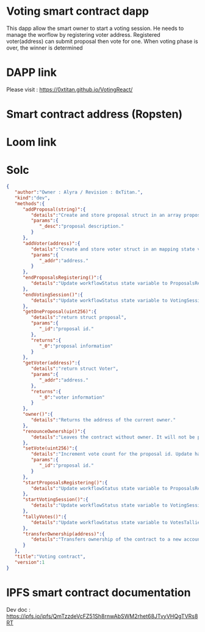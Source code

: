 # Voting smart contract dapp

This dapp allow the smart owner to start a voting session.
He needs to manage the worflow by registering voter address.
Registered voter(address) can submit proposal then vote for one.
When voting phase is over, the winner is determined

# DAPP link

Please visit : https://0xtitan.github.io/VotingReact/

# Smart contract address (Ropsten)



# Loom link

# Solc

```json
{
   "author":"Owner : Alyra / Revision : 0xTitan.",
   "kind":"dev",
   "methods":{
      "addProposal(string)":{
         "details":"Create and store proposal struct in an array proposalsArray. Emit an event ProposalRegistered",
         "params":{
            "_desc":"proposal description."
         }
      },
      "addVoter(address)":{
         "details":"Create and store voter struct in an mapping state variable voters. Emit an event VoterRegistered",
         "params":{
            "_addr":"address."
         }
      },
      "endProposalsRegistering()":{
         "details":"Update workflowStatus state variable to ProposalsRegistrationEnded. Emit an event WorkflowStatusChange"
      },
      "endVotingSession()":{
         "details":"Update workflowStatus state variable to VotingSessionEnded. Emit an event WorkflowStatusChange"
      },
      "getOneProposal(uint256)":{
         "details":"return struct proposal",
         "params":{
            "_id":"proposal id."
         },
         "returns":{
            "_0":"proposal information"
         }
      },
      "getVoter(address)":{
         "details":"return struct Voter",
         "params":{
            "_addr":"address."
         },
         "returns":{
            "_0":"voter information"
         }
      },
      "owner()":{
         "details":"Returns the address of the current owner."
      },
      "renounceOwnership()":{
         "details":"Leaves the contract without owner. It will not be possible to call `onlyOwner` functions anymore. Can only be called by the current owner. NOTE: Renouncing ownership will leave the contract without an owner, thereby removing any functionality that is only available to the owner."
      },
      "setVote(uint256)":{
         "details":"Increment vote count for the proposal id. Update has voted to true for the address call the function. Emit an event Voted",
         "params":{
            "_id":"proposal id."
         }
      },
      "startProposalsRegistering()":{
         "details":"Update workflowStatus state variable to ProposalsRegistrationStarted. Emit an event WorkflowStatusChange"
      },
      "startVotingSession()":{
         "details":"Update workflowStatus state variable to VotingSessionStarted. Emit an event WorkflowStatusChange"
      },
      "tallyVotes()":{
         "details":"Update workflowStatus state variable to VotesTalliedRegister winner proposal id in state variable winningProposalId. Emit an event WorkflowStatusChange"
      },
      "transferOwnership(address)":{
         "details":"Transfers ownership of the contract to a new account (`newOwner`). Can only be called by the current owner."
      }
   },
   "title":"Voting contract",
   "version":1
}
```


# IPFS smart contract documentation

Dev doc : https://ipfs.io/ipfs/QmTzzdeVcFZ51Sh8rnwAbSWM2rhet68JTvyVHQgTVRs8RT
